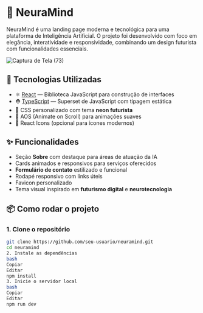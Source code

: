 # 🧠 NeuraMind

NeuraMind é uma landing page moderna e tecnológica para uma plataforma de Inteligência Artificial. O projeto foi desenvolvido com foco em elegância, interatividade e responsividade, combinando um design futurista com funcionalidades essenciais.


![Captura de Tela (73)](https://github.com/user-attachments/assets/c72c2c5a-6fbd-4d53-831e-5093210c0fe8)

## 🚀 Tecnologias Utilizadas

- ⚛️ [React](https://reactjs.org/) — Biblioteca JavaScript para construção de interfaces
- ⛑️ [TypeScript](https://www.typescriptlang.org/) — Superset de JavaScript com tipagem estática
- 🎨 CSS personalizado com tema **neon futurista**
- 🔮 AOS (Animate on Scroll) para animações suaves
- 🧾 React Icons (opcional para ícones modernos)

## ✨ Funcionalidades

- Seção **Sobre** com destaque para áreas de atuação da IA
- Cards animados e responsivos para serviços oferecidos
- **Formulário de contato** estilizado e funcional
- Rodapé responsivo com links úteis
- Favicon personalizado
- Tema visual inspirado em **futurismo digital** e **neurotecnologia**

## 📦 Como rodar o projeto

### 1. Clone o repositório
```bash
git clone https://github.com/seu-usuario/neuramind.git
cd neuramind
2. Instale as dependências
bash
Copiar
Editar
npm install
3. Inicie o servidor local
bash
Copiar
Editar
npm run dev
